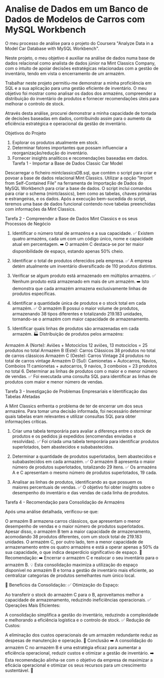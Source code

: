 # Analise de Dados em um Banco de Dados de Modelos de Carros com MySQL Workbench

O meu processo de análise para o projeto do Coursera "Analyze Data in a Model Car Database with MySQL Workbench".

Neste projeto, o meu objetivo é auxiliar na análise de dados numa base de dados relacional como analista de dados júnior na Mint Classics Company, com o intuito de apoiar decisões estratégicas relacionadas com a gestão de inventário, tendo em vista o encerramento de um armazém.

Trabalhar neste projeto permitiu-me demonstrar a minha proficiência em SQL e a sua aplicação para uma gestão eficiente de inventário. O meu objetivo foi mostrar como analisar os dados dos armazéns, compreender a distribuição do inventário de produtos e fornecer recomendações úteis para melhorar o controlo de stock.

Através desta análise, procurei demonstrar a minha capacidade de tomada de decisões baseadas em dados, contribuindo assim para o aumento da eficiência estratégica e operacional da gestão de inventário.

Objetivos do Projeto

1. Explorar os produtos atualmente em stock.
2. Determinar fatores importantes que possam influenciar a reorganização/redução do inventário.
3. Fornecer insights analíticos e recomendações baseadas em dados.
Tarefa 1 - Importar a Base de Dados Classic Car Model

Descarregar o ficheiro mintclassicsDB.sql, que contém o script para criar e povoar a base de dados relacional Mint Classics.
Utilizar a opção "Import from Self-Contained File" na ferramenta de Importação de Dados do MySQL Workbench para criar a base de dados.
O script inclui comandos para criar o schema (mintclassics), bem como as tabelas, chaves primárias e estrangeiras, e os dados.
Após a execução bem-sucedida do script, teremos uma base de dados funcional contendo nove tabelas preenchidas com informações da Mint Classics.

Tarefa 2 - Compreender a Base de Dados Mint Classics e os seus Processos de Negócio

1. Identificar o número total de armazéns e a sua capacidade.
✅ Existem quatro armazéns, cada um com um código único, nome e capacidade atual em percentagem.
➡️ O armazém C destaca-se por ter maior disponibilidade de espaço, estando apenas 50% cheio.

2. Identificar o total de produtos oferecidos pela empresa.
✅ A empresa detém atualmente um inventário diversificado de 110 produtos distintos.

3. Verificar se algum produto está armazenado em múltiplos armazéns.
✅ Nenhum produto está armazenado em mais de um armazém.
➡️ Isto demonstra que cada armazém armazena exclusivamente linhas de produtos específicas.

4. Identificar a quantidade única de produtos e o stock total em cada armazém.
✅ O armazém B possui o maior volume de produtos, armazenando 38 tipos diferentes e totalizando 219.183 unidades, tornando-se o armazém com maior capacidade de armazenamento.

5. Identificar quais linhas de produtos são armazenadas em cada armazém.
🏭 Distribuição de produtos pelos armazéns:

Armazém A (Norte): Aviões + Motociclos
12 aviões, 13 motociclos = 25 produtos no total
Armazém B (Este): Carros Clássicos
38 produtos no total de carros clássicos
Armazém C (Oeste): Carros Vintage
24 produtos no total de carros vintage
Armazém D (Sul): Camionetas + Autocarros, Navios, Comboios
11 camionetas + autocarros, 9 navios, 3 comboios = 23 produtos no total
6. Determinar as linhas de produtos com o maior e o menor número de vendas.
✅ Foi executada uma consulta SQL para identificar as linhas de produtos com maior e menor número de vendas.

Tarefa 3 - Investigação de Problemas Empresariais e Identificação das Tabelas Afetadas

A Mint Classics enfrenta o problema de ter de encerrar um dos seus armazéns.
Para tomar uma decisão informada, foi necessário determinar quais tabelas eram relevantes e utilizar consultas SQL para obter informações críticas.

1. Criar uma tabela temporária para avaliar a diferença entre o stock de produtos e os pedidos já expedidos (encomendas enviadas e resolvidas).
✅ Foi criada uma tabela temporária para identificar produtos superlotados, bem abastecidos e subabastecidos.

2. Determinar a quantidade de produtos superlotados, bem abastecidos e subabastecidos em cada armazém.
✅ O armazém B apresenta o maior número de produtos superlotados, totalizando 29 itens.
✅ Os armazéns A e C apresentam o mesmo número de produtos superlotados, 19 cada.

3. Analisar as linhas de produtos, identificando as que possuem os maiores percentuais de vendas.
✅ O objetivo foi obter insights sobre o desempenho do inventário e das vendas de cada linha de produtos.

Tarefa 4 - Recomendação para Consolidação de Armazéns

Após uma análise detalhada, verificou-se que:

O armazém B armazena carros clássicos, que apresentam o menor desempenho de vendas e o maior número de produtos superlotados.
Apesar disso, o armazém B tem a maior capacidade de armazenamento, acomodando 38 produtos diferentes, com um stock total de 219.183 unidades.
O armazém C, por outro lado, tem a menor capacidade de armazenamento entre os quatro armazéns e está a operar apenas a 50% da sua capacidade, o que indica desperdício significativo de espaço.
📌 Recomendação:
➡️ Encerrar o armazém C e realocar o seu inventário para o armazém B.
💡 Esta consolidação maximiza a utilização do espaço disponível no armazém B e torna a gestão de inventário mais eficiente, ao centralizar categorias de produtos semelhantes num único local.

🔹 Benefícios da Consolidação:
✅ Otimização do Espaço:

Ao transferir o stock do armazém C para o B, aproveitamos melhor a capacidade de armazenamento, reduzindo ineficiências operacionais.
✅ Operações Mais Eficientes:

A consolidação simplifica a gestão do inventário, reduzindo a complexidade e melhorando a eficiência logística e o controlo de stock.
✅ Redução de Custos:

A eliminação dos custos operacionais de um armazém redundante reduz as despesas de manutenção e operação.
🔎 Conclusão
➡️ A consolidação do armazém C no armazém B é uma estratégia eficaz para aumentar a eficiência operacional, reduzir custos e otimizar a gestão de inventário.
➡️ Esta recomendação alinha-se com o objetivo da empresa de maximizar a eficácia operacional e otimizar os seus recursos para um crescimento sustentável. 🚀
